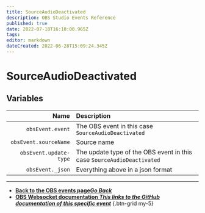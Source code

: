 ```yaml
---
title: SourceAudioDeactivated
description: OBS Studio Events Reference
published: true
date: 2022-07-18T16:10:00.965Z
tags: 
editor: markdown
dateCreated: 2022-06-28T15:09:24.345Z
---
```


# SourceAudioDeactivated

## Variables

Name | Description
----:|:------------
| `obsEvent.event` | The OBS event in this case `SourceAudioDeactivated`
| `obsEvent.sourceName` | Source name
| `obsEvent.update-type` | The update type of the OBS event in this case `SourceAudioDeactivated`
| `obsEvent._json` | Everything above in a json format

---

- [<i class="mdi mdi-chevron-left"></i>**Back to the OBS events page*Go Back***](/en/Broadcasters/OBS/Events)
- [<i class="mdi mdi-github"></i> **OBS Websocket documentation *This links to the GitHub documentation of this specific event***](https://github.com/obsproject/obs-websocket/blob/4.x-current/docs/generated/protocol.md#sourceaudiodeactivated)
{.btn-grid my-5}
